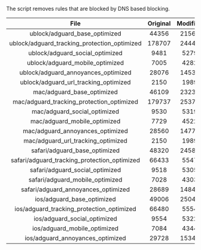 The script removes rules that are blocked by DNS based blocking.


| File | Original | Modified |
|:----:|:-----:|:-----:|
| ublock/adguard_base_optimized | 44356 | 21562 |
| ublock/adguard_tracking_protection_optimized | 178707 | 24441 |
| ublock/adguard_social_optimized | 9481 | 5279 |
| ublock/adguard_mobile_optimized | 7005 | 4282 |
| ublock/adguard_annoyances_optimized | 28076 | 14534 |
| ublock/adguard_url_tracking_optimized | 2150 | 1989 |
| mac/adguard_base_optimized | 46109 | 23235 |
| mac/adguard_tracking_protection_optimized | 179737 | 25374 |
| mac/adguard_social_optimized | 9530 | 5319 |
| mac/adguard_mobile_optimized | 7729 | 4522 |
| mac/adguard_annoyances_optimized | 28560 | 14770 |
| mac/adguard_url_tracking_optimized | 2150 | 1989 |
| safari/adguard_base_optimized | 48320 | 24586 |
| safari/adguard_tracking_protection_optimized | 66433 | 5547 |
| safari/adguard_social_optimized | 9518 | 5305 |
| safari/adguard_mobile_optimized | 7028 | 4303 |
| safari/adguard_annoyances_optimized | 28689 | 14847 |
| ios/adguard_base_optimized | 49006 | 25044 |
| ios/adguard_tracking_protection_optimized | 66480 | 5554 |
| ios/adguard_social_optimized | 9554 | 5322 |
| ios/adguard_mobile_optimized | 7084 | 4344 |
| ios/adguard_annoyances_optimized | 29728 | 15347 |